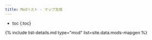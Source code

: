 ```yaml
---
title: Modリスト - マップ生成
---
```


- toc
{:toc}

{% include list-details.md type="mod" list=site.data.mods-mapgen %}
